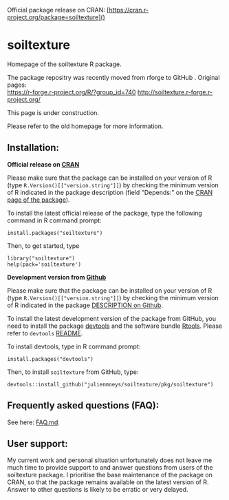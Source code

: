 
Official package release on CRAN: [https://cran.r-project.org/package=soiltexture]()



soiltexture
============================================================

Homepage of the soiltexture R package.

The package repositry was recently moved from rforge to 
GitHub . Original pages:  
https://r-forge.r-project.org/R/?group_id=740 
http://soiltexture.r-forge.r-project.org/

This page is under construction.

Please refer to the old homepage for more information.



Installation:
------------------------------------------------------------

**Official release on [CRAN](http://cran.r-project.org)**

Please make sure that the package can be installed on your 
version of R (type `R.Version()[["version.string"]]`) by 
checking the minimum version of R indicated in the package 
description (field "Depends:" on the [CRAN page of the 
package](https://cran.r-project.org/package=soiltexture)).

To install the latest official release of the package, 
type the following command in R command prompt:

```
install.packages("soiltexture")
```

Then, to get started, type

```
library("soiltexture")
help(pack='soiltexture')
```



**Development version from [Github](https://github.com/julienmoeys/soiltexture)**

Please make sure that the package can be installed on your 
version of R (type `R.Version()[["version.string"]]`) by 
checking the minimum version of R indicated in the package 
[DESCRIPTION on Github](https://github.com/julienmoeys/soiltexture/blob/master/pkg/soiltexture/DESCRIPTION).

To install the latest development version of the package 
from GitHub, you need to install the package 
[devtools](https://cran.r-project.org/web/packages/devtools/index.html)
and the software bundle 
[Rtools](https://cran.r-project.org/bin/windows/Rtools/). 
Please refer to `devtools` 
[README](https://cran.r-project.org/web/packages/devtools/readme/README.html). 

To install devtools, type in R command prompt:

```
install.packages("devtools")
```

Then, to install `soiltexture` from GitHub, type:

```
devtools::install_github("julienmoeys/soiltexture/pkg/soiltexture")
```



Frequently asked questions (FAQ):
------------------------------------------------------------

See here: [FAQ.md](FAQ.md).



User support:
------------------------------------------------------------

My current work and personal situation unfortunately does not 
leave me much time to provide support to and answer questions 
from users of the soiltexture package. I prioritise the base 
maintenance of the package on CRAN, so that the package 
remains available on the latest version of R. Answer to other 
questions is likely to be erratic or very delayed.
